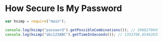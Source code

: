 # How Secure Is My Password

```javascript
var hsimp = require("main");

console.log(hsimp("password").getPossibleCombinations()); // 208827064576
console.log(hsimp("abc123ABC").getTimeInSeconds()); // 1353708.6546263553
```